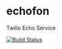 # echofon

Twilio Echo Service

[![Build Status](https://travis-ci.org/aeby/echofon.svg?branch=master)](https://travis-ci.org/aeby/echofon)